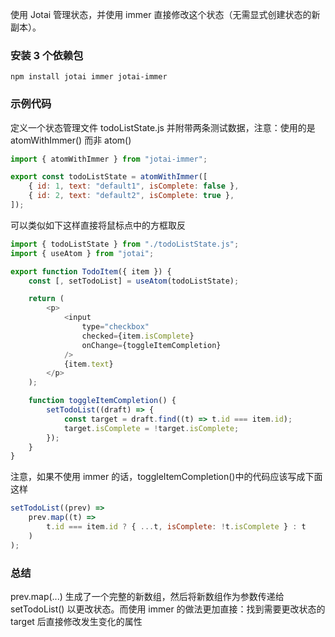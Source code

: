 使用 Jotai 管理状态，并使用 immer 直接修改这个状态（无需显式创建状态的新副本）。

### 安装 3 个依赖包

```shell
npm install jotai immer jotai-immer
```

### 示例代码

定义一个状态管理文件 todoListState.js 并附带两条测试数据，注意：使用的是 atomWithImmer() 而非 atom()

```js
import { atomWithImmer } from "jotai-immer";

export const todoListState = atomWithImmer([
	{ id: 1, text: "default1", isComplete: false },
	{ id: 2, text: "default2", isComplete: true },
]);
```

可以类似如下这样直接将鼠标点中的方框取反

```js
import { todoListState } from "./todoListState.js";
import { useAtom } from "jotai";

export function TodoItem({ item }) {
	const [, setTodoList] = useAtom(todoListState);

	return (
		<p>
			<input
				type="checkbox"
				checked={item.isComplete}
				onChange={toggleItemCompletion}
			/>
			{item.text}
		</p>
	);

	function toggleItemCompletion() {
		setTodoList((draft) => {
			const target = draft.find((t) => t.id === item.id);
			target.isComplete = !target.isComplete;
		});
	}
}
```

注意，如果不使用 immer 的话，toggleItemCompletion()中的代码应该写成下面这样

```js
setTodoList((prev) =>
	prev.map((t) =>
		t.id === item.id ? { ...t, isComplete: !t.isComplete } : t
	)
);
```

### 总结

prev.map(...) 生成了一个完整的新数组，然后将新数组作为参数传递给 setTodoList() 以更改状态。而使用 immer 的做法更加直接：找到需要更改状态的 target 后直接修改发生变化的属性
